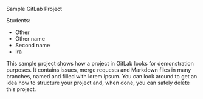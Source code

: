 Sample GitLab Project


Students:
- Other
- Other name
- Second name
-  Ira




This sample project shows how a project in GitLab looks for demonstration purposes. It contains issues, merge requests and Markdown files in many branches,
named and filled with lorem ipsum.
You can look around to get an idea how to structure your project and, when done, you can safely delete this project.
